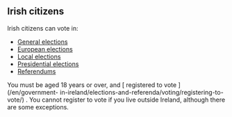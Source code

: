 ##  Irish citizens

Irish citizens can vote in:

  * [ General elections ](/en/government-in-ireland/elections-and-referenda/types-of-elections-and-referendums/the-general-election/)
  * [ European elections ](/en/government-in-ireland/elections-and-referenda/types-of-elections-and-referendums/european-elections/)
  * [ Local elections ](/en/government-in-ireland/elections-and-referenda/types-of-elections-and-referendums/local-elections/)
  * [ Presidential elections ](/en/government-in-ireland/elections-and-referenda/types-of-elections-and-referendums/presidential-election/)
  * [ Referendums ](/en/government-in-ireland/elections-and-referenda/types-of-elections-and-referendums/constitutional-referendum-in-ireland/)

You must be aged 18 years or over, and [ registered to vote ](/en/government-
in-ireland/elections-and-referenda/voting/registering-to-vote/) . You cannot
register to vote if you live outside Ireland, although there are some
exceptions.
